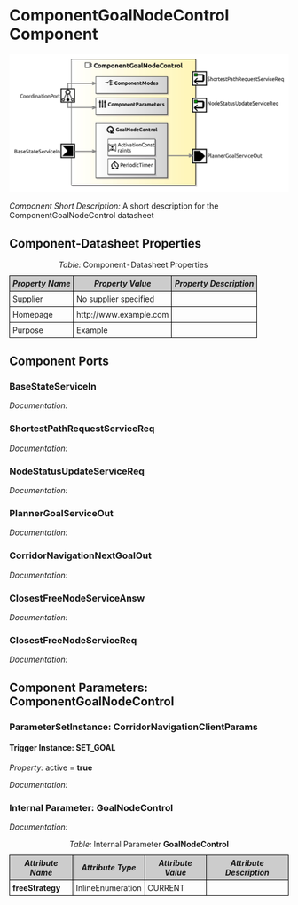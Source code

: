 <!--- This file is generated from the ComponentGoalNodeControl.componentDocumentation model --->
<!--- do not modify this file manually as it will by automatically overwritten by the code generator, modify the model instead and re-generate this file --->

# ComponentGoalNodeControl Component

<img src="model/ComponentGoalNodeControlComponentDefinition.jpg" alt="ComponentGoalNodeControl-ComponentImage" width="1000">

*Component Short Description:* A short description for the ComponentGoalNodeControl datasheet


## Component-Datasheet Properties

<table style="border-collapse:collapse;">
<caption><i>Table:</i> Component-Datasheet Properties</caption>
<tr style="background-color:#ccc;">
<th style="border:1px solid black; padding: 5px;"><i>Property Name</i></th>
<th style="border:1px solid black; padding: 5px;"><i>Property Value</i></th>
<th style="border:1px solid black; padding: 5px;"><i>Property Description</i></th>
</tr>
<tr>
<td style="border:1px solid black; padding: 5px;">Supplier</td>
<td style="border:1px solid black; padding: 5px;">No supplier specified</td>
<td style="border:1px solid black; padding: 5px;"></td>
</tr>
<tr>
<td style="border:1px solid black; padding: 5px;">Homepage</td>
<td style="border:1px solid black; padding: 5px;">http://www.example.com</td>
<td style="border:1px solid black; padding: 5px;"></td>
</tr>
<tr>
<td style="border:1px solid black; padding: 5px;">Purpose</td>
<td style="border:1px solid black; padding: 5px;">Example</td>
<td style="border:1px solid black; padding: 5px;"></td>
</tr>
</table>

## Component Ports

### BaseStateServiceIn

*Documentation:*


### ShortestPathRequestServiceReq

*Documentation:*


### NodeStatusUpdateServiceReq

*Documentation:*


### PlannerGoalServiceOut

*Documentation:*


### CorridorNavigationNextGoalOut

*Documentation:*


### ClosestFreeNodeServiceAnsw

*Documentation:*


### ClosestFreeNodeServiceReq

*Documentation:*


## Component Parameters: ComponentGoalNodeControl

### ParameterSetInstance: CorridorNavigationClientParams

#### Trigger Instance: SET_GOAL

*Property:* active = **true**

*Documentation:*

### Internal Parameter: GoalNodeControl

*Documentation:*

<table style="border-collapse:collapse;">
<caption><i>Table:</i> Internal Parameter <b>GoalNodeControl</b></caption>
<tr style="background-color:#ccc;">
<th style="border:1px solid black; padding: 5px;"><i>Attribute Name</i></th>
<th style="border:1px solid black; padding: 5px;"><i>Attribute Type</i></th>
<th style="border:1px solid black; padding: 5px;"><i>Attribute Value</i></th>
<th style="border:1px solid black; padding: 5px;"><i>Attribute Description</i></th>
</tr>
<tr>
<td style="border:1px solid black; padding: 5px;"><b>freeStrategy</b></td>
<td style="border:1px solid black; padding: 5px;">InlineEnumeration</td>
<td style="border:1px solid black; padding: 5px;">CURRENT</td>
<td style="border:1px solid black; padding: 5px;"></td>
</tr>
</table>

